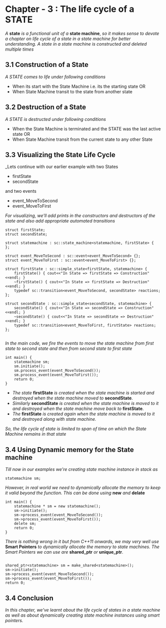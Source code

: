 # Chapter - 3 : The life cycle of a STATE

_A_ __state__ _is a functional unit of a_ __state machine__, _so it makes sense to devote a chapter on life cycle of a state in a state machine for better understanding. A state in a state machine is constructed and deleted multiple times_

##  3.1 Construction of a State

_A STATE comes to life under following conditions_

- When its start with the State Machine i.e. its the starting state  OR
- When State Machine transit to the state from another state

## 3.2 Destruction of a State

_A STATE is destructed under following conditions_

- When the State Machine is terminated and the STATE was the last active state OR
- When State Machine transit from the current state to any other State

## 3.3 Visualizing the State Life Cycle

_Lets continue with our earlier example with two States

- firstState
- secondState

and two events

- event_MoveToSecond
- event_MoveToFirst

_For visualizing, we'll add prints in the constructors and destructors of the state and also add appropriate automated transitions_

```
struct firstState;
struct secondState;

struct statemachine : sc::state_machine<statemachine, firstState> {
};

struct event_MoveToSecond : sc::event<event_MoveToSecond> {};
struct event_MoveToFirst : sc::event<event_MoveToFirst> {};

struct firstState : sc::simple_state<firstState, statemachine> {
    firstState() { cout<<"In State => firstState => Construction"<<endl; }
    ~firstState() { cout<<"In State => firstState => Destruction"<<endl; }
    typedef sc::transition<event_MoveToSecond, secondState> reactions;
};

struct secondState : sc::simple_state<secondState, statemachine> {
    secondState() { cout<<"In State => secondState => Construction"<<endl; }
    ~secondState() { cout<<"In State => secondState => Destruction"<<endl; }
    typedef sc::transition<event_MoveToFirst, firstState> reactions;
};


```
_In the main code, we fire the events to move the state machine from first state to second state and then from second state to first state_

```
int main() {
    statemachine sm;
    sm.initiate();
    sm.process_event(event_MoveToSecond());
    sm.process_event(event_MoveToFirst());
    return 0;
}

```
- _The state_ __firstState__ _is created when the state machine is started and destroyed when the state machine moved to_ __secondState__.
- _Similarly_ __secondState__ _is created when the state machine is moved to it and destroyed when the state machine move back to_ __firstState__.
- _The_ __firstState__ _is created again when the state machine is moved to it and destroyed along with state machine._

_So, the life cycle of state is limited to span of time on which the State Machine remains in that state_

## 3.4 Using Dynamic memory for the State machine

_Till now in our examples we're creating state machine instance in stack as_
```
statemachine sm;

```
_However, in real world we need to dynamically allocate the memory to keep it valid beyond the function. This can be done using_ __new__ _and_ __delate__
```
int main() {
    statemachine * sm = new statemachine();
    sm->initiate();
    sm->process_event(event_MoveToSecond());
    sm->process_event(event_MoveToFirst());
    delete sm;
    return 0;
}

```
_There is nothing wrong in it but from C++11 onwards, we may very well use_ __Smart Pointers__ _to dynamically allocate the memory to state machines. The Smart Pointers we can use are_ __shared_ptr__ _or_ __unique_ptr__.

```

shared_ptr<statemachine> sm = make_shared<statemachine>();
sm->initiate();
sm->process_event(event_MoveToSecond());
sm->process_event(event_MoveToFirst());
return 0;
```
## 3.4 Conclusion

_In this chapter, we've learnt about the life cycle of states in a state machine as well as about dynamically creating state machine instances using smart pointers._
